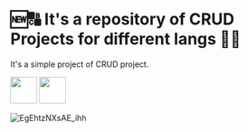 # 🆕🔠 It's a repository of CRUD Projects for different langs 🔄🚮
<p>It's a simple project of CRUD project.</p> 

<div align="left">
<img src="https://cdn.icon-icons.com/icons2/2530/PNG/512/materialize_button_icon_151952.png" height="47">
<img src="https://cdn.icon-icons.com/icons2/2530/PNG/512/php_button_icon_151926.png" height="47">
</div>

![EgEhtzNXsAE_ihh](https://user-images.githubusercontent.com/61624336/108260225-d593a200-7140-11eb-815f-af8e87494540.jpg)
